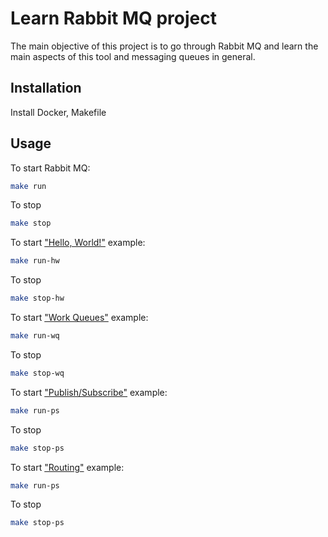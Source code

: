 # Learn Rabbit MQ project

The main objective of this project is to go through Rabbit MQ and learn the main aspects of this tool and messaging queues in general.

## Installation

Install Docker, Makefile

## Usage

To start Rabbit MQ:
```bash
make run
```
To stop
```bash
make stop
```

To start ["Hello, World!"](https://www.rabbitmq.com/tutorials/tutorial-one-java.html) example:
```bash
make run-hw
```
To stop
```bash
make stop-hw
```

To start ["Work Queues"](https://www.rabbitmq.com/tutorials/tutorial-two-java.html) example:
```bash
make run-wq
```
To stop
```bash
make stop-wq
```

To start ["Publish/Subscribe"](https://www.rabbitmq.com/tutorials/tutorial-three-java.html) example:
```bash
make run-ps
```
To stop
```bash
make stop-ps
```

To start ["Routing"](https://www.rabbitmq.com/tutorials/tutorial-four-java.html) example:
```bash
make run-ps
```
To stop
```bash
make stop-ps
```